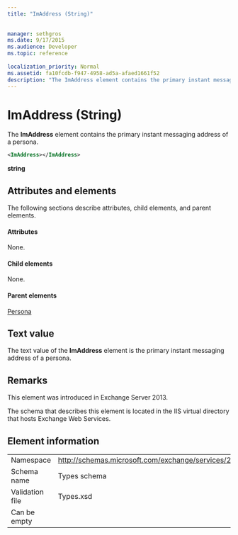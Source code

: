 ```yaml
---
title: "ImAddress (String)"
 
 
manager: sethgros
ms.date: 9/17/2015
ms.audience: Developer
ms.topic: reference
 
localization_priority: Normal
ms.assetid: fa10fcdb-f947-4958-ad5a-afaed1661f52
description: "The ImAddress element contains the primary instant messaging address of a persona."
---
```


# ImAddress (String)

The **ImAddress** element contains the primary instant messaging address of a persona. 
  
```XML
<ImAddress></ImAddress>
```

 **string**
## Attributes and elements

The following sections describe attributes, child elements, and parent elements.
  
#### Attributes

None.
  
#### Child elements

None.
  
#### Parent elements

[Persona](persona.md)
  
## Text value

The text value of the **ImAddress** element is the primary instant messaging address of a persona. 
  
## Remarks

This element was introduced in Exchange Server 2013.
  
The schema that describes this element is located in the IIS virtual directory that hosts Exchange Web Services.
  
## Element information

|||
|:-----|:-----|
|Namespace  <br/> |http://schemas.microsoft.com/exchange/services/2006/types  <br/> |
|Schema name  <br/> |Types schema  <br/> |
|Validation file  <br/> |Types.xsd  <br/> |
|Can be empty  <br/> ||
   

